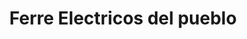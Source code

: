 ---
title: "Ferre Electricos del pueblo"
url: /maracay/ferre-electricos-del-pueblo/
shop: Eisenwaren
---